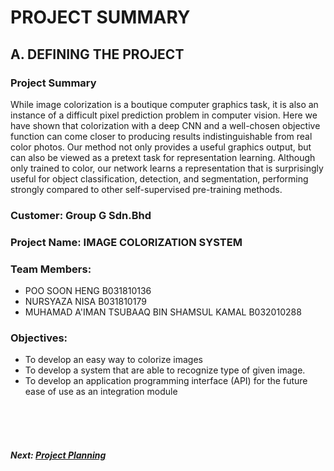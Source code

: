 # PROJECT SUMMARY

## A. DEFINING THE PROJECT
###  Project Summary

While image colorization is a boutique computer graphics task, it is also an instance of a difficult pixel prediction problem in computer vision. Here we have shown that colorization with a deep CNN and a well-chosen objective function can come closer to producing results indistinguishable from real color photos. Our method not only provides a useful graphics output, but can also be viewed as a pretext task for representation learning. Although only trained to color, our network learns a representation that is surprisingly useful for object classification, detection, and segmentation, performing strongly compared to other self-supervised pre-training methods.

###  Customer: Group G Sdn.Bhd 

### Project Name: IMAGE COLORIZATION SYSTEM

### Team Members: 
+ POO SOON HENG B031810136
+ NURSYAZA NISA B031810179
+ MUHAMAD A'IMAN TSUBAAQ BIN SHAMSUL KAMAL B032010288

### Objectives:
+ To develop an easy way to colorize images
+ To develop a system that are able to recognize type of given image.
+ To develop an application programming interface (API) for the future ease of use as an integration module

<br><br><br>
##### Next: [Project Planning](B-PROJECT_PLANNING.md)
